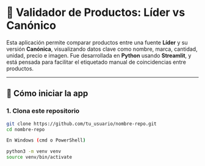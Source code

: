 # 🛒 Validador de Productos: Líder vs Canónico

Esta aplicación permite comparar productos entre una fuente **Líder** y su versión **Canónica**, visualizando datos clave como nombre, marca, cantidad, unidad, precio e imagen. Fue desarrollada en **Python** usando **Streamlit**, y está pensada para facilitar el etiquetado manual de coincidencias entre productos.

---

## 🚀 Cómo iniciar la app

### 1. Clona este repositorio

```bash
git clone https://github.com/tu_usuario/nombre-repo.git
cd nombre-repo

En Windows (cmd o PowerShell)

python3 -m venv venv
source venv/bin/activate